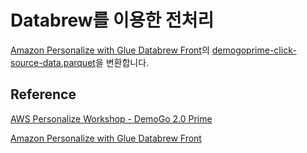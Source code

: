 # Databrew를 이용한 전처리 

[Amazon Personalize with Glue Databrew Front](https://github.com/aws-samples/amazon-personalize-with-glue-databrew-front)의 [demogoprime-click-source-data.parquet](https://github.com/kyopark2014/aws-personalize/blob/main/src/demogoprime-click-source-data.parquet)을 변환합니다.



## Reference

[AWS Personalize Workshop - DemoGo 2.0 Prime](https://catalog.us-east-1.prod.workshops.aws/workshops/ed82a5d4-6630-41f0-a6a1-9345898fa6ec/ko-KR)

[Amazon Personalize with Glue Databrew Front](https://github.com/aws-samples/amazon-personalize-with-glue-databrew-front)
